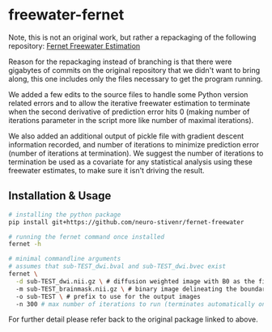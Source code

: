 # freewater-fernet

Note, this is not an original work, but rather a repackaging of the following repository:
[Fernet Freewater Estimation](https://github.com/DiCIPHR-Lab/Fernet)

Reason for the repackaging instead of branching is that there were gigabytes of commits on the
original repository that we didn't want to bring along, this one includes only the files necessary
to get the program running.

We added a few edits to the source files to handle some Python version related errors and to allow the
iterative freewater estimation to terminate when the second derivative of prediction error hits 0 
(making number of iterations parameter in the script more like number of maximal iterations).

We also added an additional output of pickle file with gradient descent information recorded,
and number of iterations to minimize prediction error (number of iterations at termination).
We suggest the number of iterations to termination be used as a covariate for any statistical analysis
using these freewater estimates, to make sure it isn't driving the result.

## Installation & Usage

```sh
# installing the python package
pip install git+https://github.com/neuro-stivenr/fernet-freewater

# running the fernet command once installed
fernet -h

# minimal commandline arguments
# assumes that sub-TEST_dwi.bval and sub-TEST_dwi.bvec exist
fernet \
  -d sub-TEST_dwi.nii.gz \ # diffusion weighted image with B0 as the first volume
  -m sub-TEST_brainmask.nii.gz \ # binary image delineating the boundaries of the brain
  -o sub-TEST \ # prefix to use for the output images
  -n 300 # max number of iterations to run (terminates automatically on condition described above)
```

For further detail please refer back to the original package linked to above.
